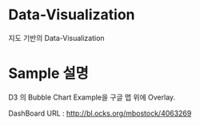 # Data-Visualization
지도 기반의 Data-Visualization

# Sample 설명 
D3 의 Bubble Chart Example을 구글 맵 위에 Overlay.

DashBoard URL : http://bl.ocks.org/mbostock/4063269
